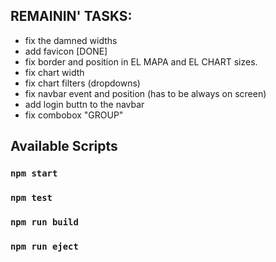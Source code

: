## REMAININ' TASKS:
* fix the damned widths
* add favicon [DONE]
* fix border and position in EL MAPA and EL CHART sizes.
* fix chart width
* fix chart filters (dropdowns)
* fix navbar event and position (has to be always on screen)
* add login buttn to the navbar
* fix combobox "GROUP" 

## Available Scripts

### `npm start`

### `npm test`

### `npm run build`

### `npm run eject`
